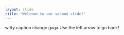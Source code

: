 ```yaml
---
layout: slide
title: "Welcome to our second slide!"
---
```

witty caption change gaga
Use the left arrow to go back!

